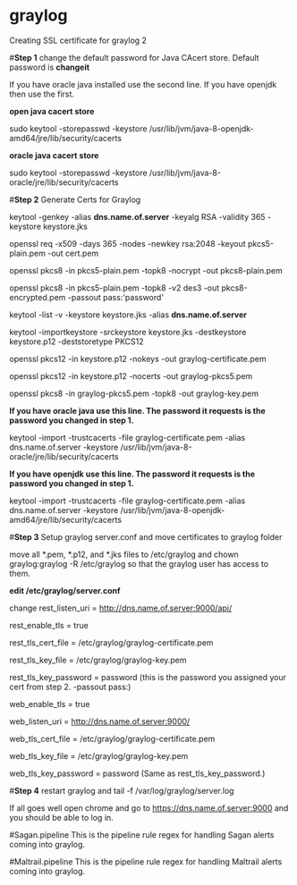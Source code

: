 # graylog

Creating SSL certificate for graylog 2

#<b>Step 1</b> change the default password for Java CAcert store. Default password is <b>changeit</b>

If you have oracle java installed use the second line. If you have openjdk then use the first.

<b>open java cacert store</b> 

sudo keytool -storepasswd -keystore /usr/lib/jvm/java-8-openjdk-amd64/jre/lib/security/cacerts 

<b>oracle java cacert store</b>

sudo keytool -storepasswd -keystore /usr/lib/jvm/java-8-oracle/jre/lib/security/cacerts


#<b>Step 2</b> Generate Certs for Graylog

keytool -genkey -alias <b>dns.name.of.server</b> -keyalg RSA -validity 365 -keystore keystore.jks

openssl req -x509 -days 365 -nodes -newkey rsa:2048 -keyout pkcs5-plain.pem -out cert.pem

openssl pkcs8 -in pkcs5-plain.pem -topk8 -nocrypt -out pkcs8-plain.pem

openssl pkcs8 -in pkcs5-plain.pem -topk8 -v2 des3 -out pkcs8-encrypted.pem -passout pass:'password'

keytool -list -v -keystore keystore.jks -alias <b>dns.name.of.server</b>

keytool -importkeystore -srckeystore keystore.jks -destkeystore keystore.p12 -deststoretype PKCS12

openssl pkcs12 -in keystore.p12 -nokeys -out graylog-certificate.pem

openssl pkcs12 -in keystore.p12 -nocerts -out graylog-pkcs5.pem

openssl pkcs8 -in graylog-pkcs5.pem -topk8 -out graylog-key.pem

<b>If you have oracle java use this line. The password it requests is the password you changed in step 1.</b>

keytool -import -trustcacerts -file graylog-certificate.pem -alias dns.name.of.server  -keystore /usr/lib/jvm/java-8-oracle/jre/lib/security/cacerts

<b>If you have openjdk use this line. The password it requests is the password you changed in step 1.</b>

keytool -import -trustcacerts -file graylog-certificate.pem -alias dns.name.of.server  -keystore /usr/lib/jvm/java-8-openjdk-amd64/jre/lib/security/cacerts

#<b>Step 3</b> Setup graylog server.conf and move certificates to graylog folder

move all *.pem, *.p12, and *.jks files to /etc/graylog and chown graylog:graylog -R /etc/graylog so that the graylog user has access to them.

<b>edit /etc/graylog/server.conf</b>

change 
rest_listen_uri = http://dns.name.of.server:9000/api/ 

rest_enable_tls = true

rest_tls_cert_file = /etc/graylog/graylog-certificate.pem

rest_tls_key_file = /etc/graylog/graylog-key.pem

rest_tls_key_password = password (this is the password you assigned your cert from step 2. -passout pass:)

web_enable_tls = true

web_listen_uri = http://dns.name.of.server:9000/

web_tls_cert_file = /etc/graylog/graylog-certificate.pem

web_tls_key_file = /etc/graylog/graylog-key.pem

web_tls_key_password = password (Same as rest_tls_key_password.)

#<b>Step 4</b> restart graylog and tail -f /var/log/graylog/server.log

If all goes well open chrome and go to https://dns.name.of.server:9000 and you should be able to log in.

#Sagan.pipeline
This is the pipeline rule regex for handling Sagan alerts coming into graylog.

#Maltrail.pipeline
This is the pipeline rule regex for handling Maltrail alerts coming into graylog.

